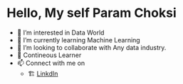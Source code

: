 # Hello, My self Param Choksi

- 👀 I’m interested in Data World
- 🌱 I’m currently learning Machine Learning
- 💞️ I’m looking to collaborate with Any data industry.
- 📖 Contineous Learner 
- 📫 Connect with me on 
    * 🏗️ [LinkdIn](https://www.linkedin.com/in/param-choksi-9b95b214a/)

<!---
paramchoksi/paramchoksi is a ✨ special ✨ repository because its `README.md` (this file) appears on your GitHub profile.
You can click the Preview link to take a look at your changes.
--->
